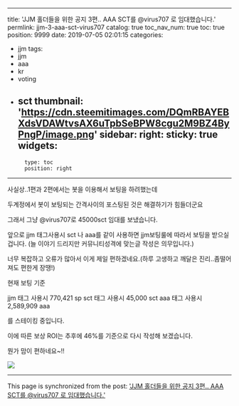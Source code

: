 
---
title: 'JJM 홀더들을 위한 공지 3편.. AAA SCT를 @virus707 로 임대했습니다.'
permlink: jjm-3-aaa-sct-virus707
catalog: true
toc_nav_num: true
toc: true
position: 9999
date: 2019-07-05 02:01:15
categories:
- jjm
tags:
- jjm
- aaa
- kr
- voting
- sct
thumbnail: 'https://cdn.steemitimages.com/DQmRBAYEBXdsVDAWtvsAX6uTpbSeBPW8cgu2M9BZ4ByPngP/image.png'
sidebar:
    right:
        sticky: true
widgets:
    -
        type: toc
        position: right
---


사실상..1편과 2편에서는 봇을 이용해서 보팅을 하려했는데

두계정에서 봇이 보팅되는 간격사이의 포스팅된 것은 해결하기가 힘들더군요

그래서 그냥 @virus707로 45000sct 임대를 보냈습니다.

앞으로 jjm 태그사용시 sct 나 aaa를 같이 사용하면 jjm보팅룰에 따라서 보팅을 받으실겁니다.
(늘 이야기 드리지만 커뮤니티성격에 맞는글 작성은 의무입니다.)

너무 복잡하고 오류가 많아서  이게 제일 편하겠네요.(하루 고생하고 깨달은 진리..좀떨어져도 편한게 장땡!)

현재 보팅 기준

jjm 태그 사용시 770,421 sp
sct 태그 사용시 45,000 sct
aaa 태그 사용시 2,589,909 aaa 

를 스테이킹 중입니다.

이에 따른 보상 ROI는 추후에 46%를 기준으로 다시 작성해 보겠습니다.

뭔가 맘이 편하네요~!!

![](https://cdn.steemitimages.com/DQmRBAYEBXdsVDAWtvsAX6uTpbSeBPW8cgu2M9BZ4ByPngP/image.png)

- - -

This page is synchronized from the post: ['JJM 홀더들을 위한 공지 3편.. AAA SCT를 @virus707 로 임대했습니다.'](https://steemit.com/@virus707/jjm-3-aaa-sct-virus707)
